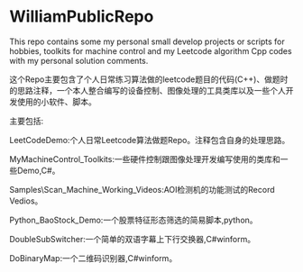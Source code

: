 # WilliamPublicRepo

This repo contains some my personal small develop projects or scripts for hobbies, toolkits for machine control and my Leetcode algorithm Cpp codes with my personal solution comments.

这个Repo主要包含了个人日常练习算法做的leetcode题目的代码(C++)、做题时的思路注释，一个本人整合编写的设备控制、图像处理的工具类库以及一些个人开发使用的小软件、脚本。


主要包括:

LeetCodeDemo:个人日常Leetcode算法做题Repo。注释包含自身的处理思路。

MyMachineControl_Toolkits:一些硬件控制跟图像处理开发编写使用的类库和一些Demo,C#。

Samples\Scan_Machine_Working_Videos:AOI检测机的功能测试的Record Vedios。

Python_BaoStock_Demo:一个股票特征形态筛选的简易脚本,python。

DoubleSubSwitcher:一个简单的双语字幕上下行交换器,C#winform。

DoBinaryMap:一个二维码识别器,C#winform。
